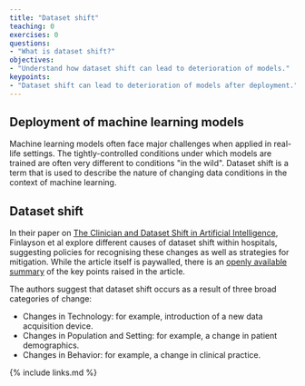 ```yaml
---
title: "Dataset shift"
teaching: 0
exercises: 0
questions:
- "What is dataset shift?"
objectives:
- "Understand how dataset shift can lead to deterioration of models."
keypoints:
- "Dataset shift can lead to deterioration of models after deployment."
---
```


## Deployment of machine learning models

Machine learning models often face major challenges when applied in real-life settings. The tightly-controlled conditions under which models are trained are often very different to conditions "in the wild". Dataset shift is a term that is used to describe the nature of changing data conditions in the context of machine learning.

## Dataset shift

In their paper on [The Clinician and Dataset Shift in Artificial Intelligence](https://www.nejm.org/doi/full/10.1056/NEJMc2104626), Finlayson et al explore different causes of dataset shift within hospitals, suggesting policies for recognising these changes as well as strategies for mitigation. While the article itself is paywalled, there is an [openly available summary](https://sgfin.github.io/assets/dataset_shift/NEJM_DS_Supplement.pdf) of the key points raised in the article.

The authors suggest that dataset shift occurs as a result of three broad categories of change: 

- Changes in Technology: for example, introduction of a new data acquisition device.
- Changes in Population and Setting: for example, a change in patient demographics.
- Changes in Behavior: for example, a change in clinical practice.

<!--  
Task: read section X and answer questions.
-->

{% include links.md %}
